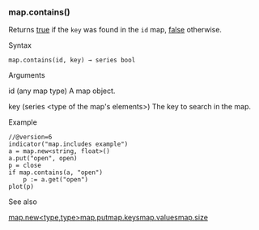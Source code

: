 ### map.contains()

Returns [true](#const_true) if the `key` was found in the `id` map, [false](#const_false) otherwise.

Syntax

```
map.contains(id, key) → series bool
```

Arguments

id (any map type) A map object.

key (series <type of the map's elements>) The key to search in the map.

Example

```
//@version=6  
indicator("map.includes example")  
a = map.new<string, float>()  
a.put("open", open)  
p = close  
if map.contains(a, "open")  
    p := a.get("open")  
plot(p)
```

See also

[map.new<type,type>](#fun_map.new<type,type>)[map.put](#fun_map.put)[map.keys](#fun_map.keys)[map.values](#fun_map.values)[map.size](#fun_map.size)
